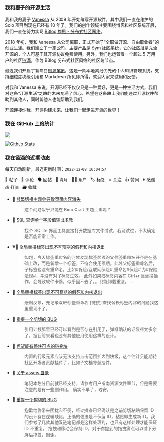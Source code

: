 ### 我和妻子的开源生活

我和我的妻子 [Vanessa](https://github.com/Vanessa219) 从 2009 年开始编写开源软件，其中我们一直在维护的 Solo 项目到现在已经有 10 年了。我们的创作领域主要围绕博客和社区系统开展，我们一直在努力实现 [B3log 构思 - 分布式社区网络](https://ld246.com/article/1546941897596)。

2018 年初，我和 Vanessa 从公司离职，正式开始了“全职做开源、自由职业者”的创业生涯。我们建立了一家公司，主要产品是 Sym 社区系统，它的[社区版](https://github.com/88250/symphony)是完全开源的，个人可基于其开源协议免费使用。另外，我们也运营着一个超过 5 万用户的社区[链滴](https://ld246.com)，作为 B3log 分布式社区网络的社区端节点。

最近我们开启了新项目[思源笔记](https://github.com/siyuan-note/siyuan)，这是一款本地离线优先的个人知识管理系统，支持细粒度块级引用和 Markdown 所见即所得，欢迎大家来试用和反馈。

对我和 Vanessa 来说，开源已经不仅仅只是一种爱好，更是一种生活方式，我们对这条“开源生活”之路的未来充满了信心。希望在这条路上我们能通过开源软件帮助到其他人，同时其他人也能帮助到我们。

开源连接你我，开源构建未来，让我们一起走进开源的世界！

### 我在 GitHub 上的统计

<a title="Hits" target="_blank" href="https://github.com/88250/88250"><img src="https://hits.b3log.org/88250/88250.svg"></a>

[![Github Stats](https://github-readme-stats.vercel.app/api?username=88250&theme=tokyonight&show_icons=true)](https://github.com/88250)

<!--events start -->

### 我在链滴的近期动态

每天自动刷新，最近更新时间：`2022-12-08 16:04:57`

📝 帖子 &nbsp; 💬 评论 &nbsp; 🗣 回帖 &nbsp; 🌙 清月 &nbsp; 👨‍💻 用户 &nbsp; 🏷️ 标签 &nbsp; ⭐️ 关注 &nbsp; 👍 赞同 &nbsp; 💗 感谢 &nbsp; 💰 打赏 &nbsp; 🗃 收藏

* 💬 [频繁切换主题会导致页面内容消失](https://ld246.com/article/1670481769752/comment/1670485223933#comments)

  > 这个问题似乎只能在 Rem Craft 主题上重现？
* 💬 [SQL 查询单个字段值输出求教](https://ld246.com/article/1670483034790/comment/1670483862890#comments)

  > 找个 SQLite 界面工具直接打开数据库文件试试，我没试过，不太确定是否能正常工作。
* 💗📝 [全局替换标签出现不可预期的假死和内核退出](https://ld246.com/article/1670469790987)

  > 如题，今天标签重命名的时候发现标签面板的父标签重命名并不是在基础上改，而是新增一个标签，不符合使用预期。此外父标签重命名后，子标签也没有重命名。比如#保险/互联网保险#,重命名#保险# 为#保险法规#，并没有对子标签生效。 此外如果把标签内容在 Ctrl+r 里替换操作，会导致软件卡爆，似乎回不去了。。只能卸载重装。  ..
* 💬 [全局替换标签出现不可预期的假死和内核退出](https://ld246.com/article/1670469790987/comment/1670472994811#comments)

  > 感谢反馈，先记录改进标签重命名 [链接] 查找替换标签内容的问题我这里重现不了。
* 💬 [重提一个剪切的 BUG](https://ld246.com/article/1670400444047/comment/1670472378053#comments)

  > 引用计数那里已经可以看到是否存在引用了，弹框确认的话显得太多余了，据目前来看也没有其他应用使用这样的设计。
* 💬 [希望能有整块可点的链接块](https://ld246.com/article/1670428763398/comment/1670429312462#comments)

  > 内置的行级元素应该无法支持点击范围扩大到块级，这个估计只能期待社区开发者贡献挂件了，比如子文档导航挂件。
* 💬 [关于 assets 目录](https://ld246.com/article/1670423818088/comment/1670428754860#comments)

  > 笔记本划分目前就已经支持，请参考用户指南资源文件章节，但是需要注意的是有一些副作用。 确实不早了，晚安。
* 💬 [重提一个剪切的 BUG](https://ld246.com/article/1670400444047/comment/1670428649418#comments)

  > 抱歉给你带来困扰和不便，经过排查已经确认是之前剪切粘贴保留 ID 的设计存在逻辑缺陷，正确的做法是不保留 ID，粘贴即生成新 ID。我们参考了几款其他双链笔记都是这样处理的，也只有这样处理才能保证 ID 不重复。 拖拽和移动会保持 ID，对于你提到的拖拽痛点可以试下分屏后拖拽，谢谢。


<!--events end -->
